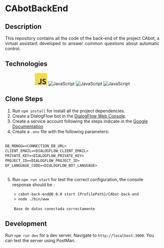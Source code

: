 # CAbotBackEnd


## Description

<p align='justify'> This repository contains all the code of the back-end of the project CAbot, a virtual assistant developed to answer common questions about automatic control. </p>

## Technologies

<p align='center'>

<img alt="JavaScript" width="40" height="40" src="https://raw.githubusercontent.com/github/explore/80688e429a7d4ef2fca1e82350fe8e3517d3494d/topics/javascript/javascript.png">
<img alt="JavaScript" width="40" height="40" src="https://www.vectorlogo.zone/logos/nodejs/nodejs-icon.svg">
<img alt="JavaScript" width="40" height="40" src="https://www.vectorlogo.zone/logos/expressjs/expressjs-ar21.svg">
<img alt="JavaScript" width="40" height="40" src="https://www.vectorlogo.zone/logos/mongodb/mongodb-ar21.svg">

</p>


## Clone Steps

1. Run `npm install` for install all the project dependencies.
2. Create a DialogFlow bot in the [DialogFlow Web Console](https://dialogflow.cloud.google.com/).
3. Create a service account following the steps indicate in the [Google Documentation](https://cloud.google.com/iam/docs/creating-managing-service-accounts)
4. Create a `.env` file with the following parameters:

```env

DB_MONGO=<CONNECTION_DB_URL>
CLIENT_EMAIL=<DIALOGFLOW_CLIENT_EMAIL>
PRIVATE_KEY=<DIALOGFLOW_PRIVATE_KEY>
PROJECT_ID=<DIALOGFLOW_PROJECT_ID>
DF_LANGUAGE_CODE=<DIALOGFLOW_BOT_LANGUAGE>


```
5. Run `npm run start` for test the correct configuration, the console response should be :

```
    > cabot-back-end@0.0.0 start {ProfilePath}/CAbot-back-end
    > node ./bin/www

    Base de datos conectada correctamente

```

## Development

 Run `npm run dev` for a dev server. Navigate to `http://localhost:3000`. You can test the server using PostMan.

